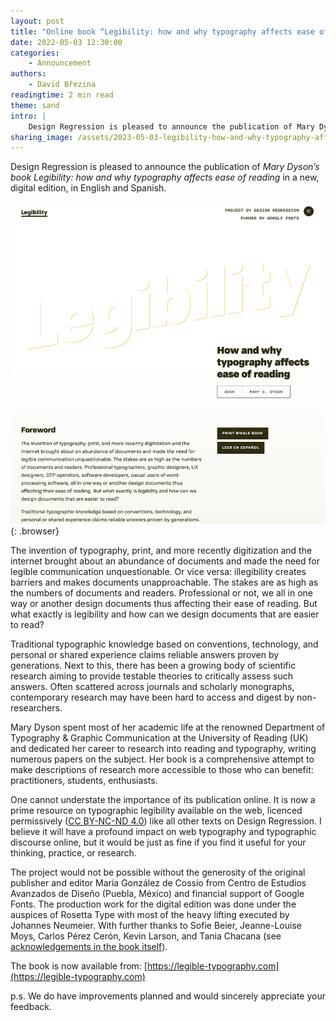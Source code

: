 ```yaml
---
layout: post
title: "Online book “Legibility: how and why typography affects ease of reading” by Mary Dyson"
date: 2022-05-03 12:30:00
categories:
    - Announcement
authors:
    - David Březina
readingtime: 2 min read
theme: sand
intro: |
    Design Regression is pleased to announce the publication of Mary Dyson’s book “Legibility: how and why typography affects ease of reading” in a new, digital edition, in English and Spanish.
sharing_image: /assets/2023-05-03-legibility-how-and-why-typography-affects-ease-of-reading/sharing_image.png
---
```


Design Regression is pleased to announce the publication of *Mary Dyson’s book Legibility: how and why typography affects ease of reading* in a new, digital edition, in English and Spanish.

![A screenshot of the English version of the book](/assets/2023-05-03-legibility-how-and-why-typography-affects-ease-of-reading/DysonMary_Legibility_screenshot.png){: .browser}

The invention of typography, print, and more recently digitization and the internet brought about an abundance of documents and made the need for legible communication unquestionable. Or vice versa: illegibility creates barriers and makes documents unapproachable. The stakes are as high as the numbers of documents and readers. Professional or not, we all in one way or another design documents thus affecting their ease of reading. But what exactly is legibility and how can we design documents that are easier to read?

Traditional typographic knowledge based on conventions, technology, and personal or shared experience claims reliable answers proven by generations. Next to this, there has been a growing body of scientific research aiming to provide testable theories to critically assess such answers. Often scattered across journals and scholarly monographs, contemporary research may have been hard to access and digest by non-researchers.

Mary Dyson spent most of her academic life at the renowned Department of Typography & Graphic Communication at the University of Reading (UK) and dedicated her career to research into reading and typography, writing numerous papers on the subject. Her book is a comprehensive attempt to make descriptions of research more accessible to those who can benefit: practitioners, students, enthusiasts.

One cannot understate the importance of its publication online. It is now a prime resource on typographic legibility available on the web, licenced permissively ([CC BY-NC-ND 4.0](https://creativecommons.org/licenses/by-nc-nd/4.0/)) like all other texts on Design Regression. I believe it will have a profound impact on web typography and typographic discourse online, but it would be just as fine if you find it useful for your thinking, practice, or research.

The project would not be possible without the generosity of the original publisher and editor María González de Cossío from Centro de Estudios Avanzados de Diseño (Puebla, México) and financial support of Google Fonts. The production work for the digital edition was done under the auspices of Rosetta Type with most of the heavy lifting executed by Johannes Neumeier. With further thanks to Sofie Beier, Jeanne-Louise Moys, Carlos Pérez Cerón, Kevin Larson, and Tania Chacana (see [acknowledgements in the book itself](https://legible-typography.com/en/acknowledgements)).

The book is now available from: [https://legible-typography.com](https://legible-typography.com)

p.s. We do have improvements planned and would sincerely appreciate your feedback.

